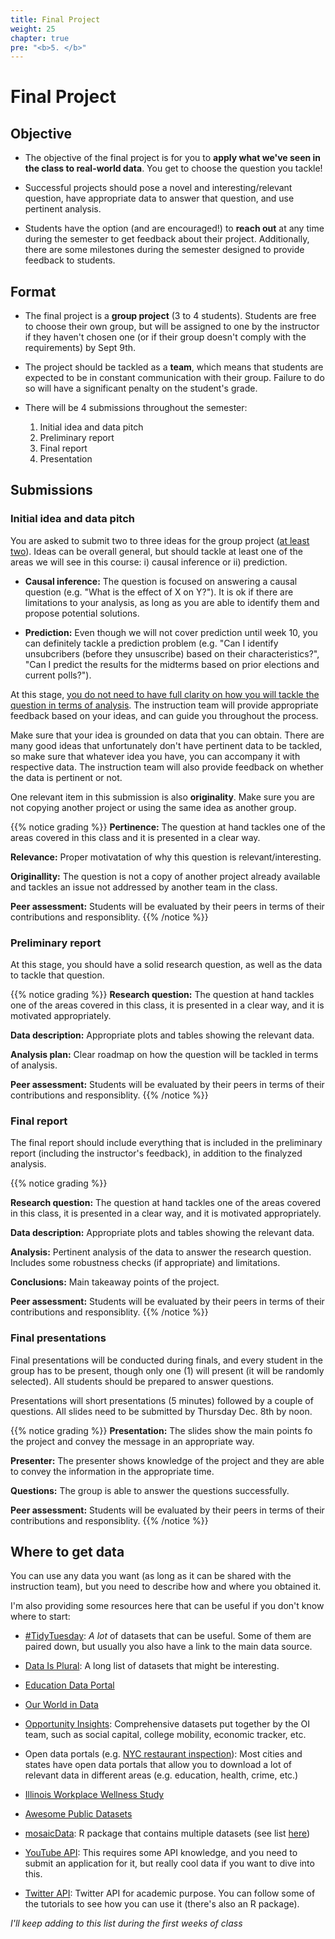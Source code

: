 ```yaml
---
title: Final Project
weight: 25
chapter: true
pre: "<b>5. </b>"
---
```


# Final Project

## Objective

- The objective of the final project is for you to **apply what we've seen in the class to real-world data**. You get to choose the question you tackle!

- Successful projects should pose a novel and interesting/relevant question, have appropriate data to answer that question, and use pertinent analysis.

- Students have the option (and are encouraged!) to **reach out** at any time during the semester to get feedback about their project. Additionally, there are some milestones during the semester designed to provide feedback to students.

## Format

- The final project is a **group project** (3 to 4 students). Students are free to choose their own group, but will be assigned to one by the instructor if they haven't chosen one (or if their group doesn't comply with the requirements) by Sept 9th.

- The project should be tackled as a **team**, which means that students are expected to be in constant communication with their group. Failure to do so will have a significant penalty on the student's grade.

- There will be 4 submissions throughout the semester:

	1. Initial idea and data pitch
	2. Preliminary report
	3. Final report
	4. Presentation

## Submissions

### Initial idea and data pitch

You are asked to submit two to three ideas for the group project (<u>at least two</u>). Ideas can be overall general, but should tackle at least one of the areas we will see in this course: i) causal inference or ii) prediction.

- **Causal inference:** The question is focused on answering a causal question (e.g. "What is the effect of X on Y?"). It is ok if there are limitations to your analysis, as long as you are able to identify them and propose potential solutions.

- **Prediction:** Even though we will not cover prediction until week 10, you can definitely tackle a prediction problem (e.g. "Can I identify unsubcribers (before they unsuscribe) based on their characteristics?", "Can I predict the results for the midterms based on prior elections and current polls?").

At this stage, <u>you do not need to have full clarity on how you will tackle the question in terms of analysis</u>. The instruction team will provide appropriate feedback based on your ideas, and can guide you throughout the process. 

Make sure that your idea is grounded on data that you can obtain. There are many good ideas that unfortunately don't have pertinent data to be tackled, so make sure that whatever idea you have, you can accompany it with respective data. The instruction team will also provide feedback on whether the data is pertinent or not.

One relevant item in this submission is also **originality**. Make sure you are not copying another project or using the same idea as another group. 

{{% notice grading %}}
**Pertinence:** The question at hand tackles one of the areas covered in this class and it is presented in a clear way.

**Relevance:** Proper motivatation of why this question is relevant/interesting.

**Originallity:** The question is not a copy of another project already available and tackles an issue not addressed by another team in the class.

**Peer assessment:** Students will be evaluated by their peers in terms of their contributions and responsiblity.
{{% /notice %}}

### Preliminary report

At this stage, you should have a solid research question, as well as the data to tackle that question.

{{% notice grading %}}
**Research question:** The question at hand tackles one of the areas covered in this class, it is presented in a clear way, and it is motivated appropriately.

**Data description:** Appropriate plots and tables showing the relevant data.

**Analysis plan:** Clear roadmap on how the question will be tackled in terms of analysis.

**Peer assessment:** Students will be evaluated by their peers in terms of their contributions and responsiblity.
{{% /notice %}}

### Final report

The final report should include everything that is included in the preliminary report (including the instructor's feedback), in addition to the finalyzed analysis.

{{% notice grading %}}

**Research question:** The question at hand tackles one of the areas covered in this class, it is presented in a clear way, and it is motivated appropriately.

**Data description:** Appropriate plots and tables showing the relevant data.

**Analysis:** Pertinent analysis of the data to answer the research question. Includes some robustness checks (if appropriate) and limitations.

**Conclusions:** Main takeaway points of the project.

**Peer assessment:** Students will be evaluated by their peers in terms of their contributions and responsiblity.
{{% /notice %}}

### Final presentations

Final presentations will be conducted during finals, and every student in the group has to be present, though only one (1) will present (it will be randomly selected). All students should be prepared to answer questions.

Presentations will short presentations (5 minutes) followed by a couple of questions. All slides need to be submitted by Thursday Dec. 8th by noon.

{{% notice grading %}}
**Presentation:** The slides show the main points fo the project and convey the message in an appropriate way.

**Presenter:** The presenter shows knowledge of the project and they are able to convey the information in the appropriate time.

**Questions:** The group is able to answer the questions successfully.

**Peer assessment:** Students will be evaluated by their peers in terms of their contributions and responsiblity.
{{% /notice %}}


## Where to get data

You can use any data you want (as long as it can be shared with the instruction team), but you need to describe how and where you obtained it.

I'm also providing some resources here that can be useful if you don't know where to start:

- [#TidyTuesday](https://github.com/rfordatascience/tidytuesday): *A lot* of datasets that can be useful. Some of them are paired down, but usually you also have a link to the main data source.

- [Data Is Plural](https://docs.google.com/spreadsheets/d/1wZhPLMCHKJvwOkP4juclhjFgqIY8fQFMemwKL2c64vk/edit#gid=0): A long list of datasets that might be interesting.

- [Education Data Portal](https://educationdata.urban.org/documentation/schools.html)

- [Our World in Data](https://ourworldindata.org/)

- [Opportunity Insights](https://opportunityinsights.org/): Comprehensive datasets put together by the OI team, such as social capital, college mobility, economic tracker, etc.

- Open data portals (e.g. [NYC restaurant inspection](https://data.cityofnewyork.us/Health/DOHMH-New-York-City-Restaurant-Inspection-Results/43nn-pn8j)): Most cities and states have open data portals that allow you to download a lot of relevant data in different areas (e.g. education, health, crime, etc.)

- [Illinois Workplace Wellness Study](https://github.com/reifjulian/illinois-wellness-data)

- [Awesome Public Datasets](https://github.com/awesomedata/awesome-public-datasets)

- [mosaicData](https://github.com/ProjectMOSAIC/mosaicData): R package that contains multiple datasets (see list [here](https://cran.r-project.org/web/packages/mosaicData/mosaicData.pdf))

- [YouTube API](https://support.google.com/youtube/contact/yt_researcher_certification?hl=en): This requires some API knowledge, and you need to submit an application for it, but really cool data if you want to dive into this.

- [Twitter API](https://developer.twitter.com/en/products/twitter-api/academic-research): Twitter API for academic purpose. You can follow some of the tutorials to see how you can use it (there's also an R package).


*I'll keep adding to this list during the first weeks of class*